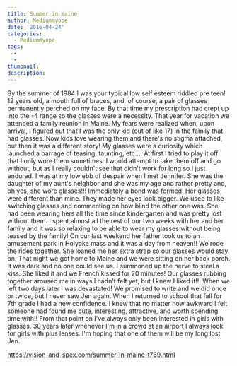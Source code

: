```yaml
---
title: Summer in maine
author: Mediummyope
date: '2016-04-24'
categories:
  - Mediummyope
tags:
  - 
  - 
thumbnail: 
description: 
---
```


By the summer of 1984 I was your typical low self esteem riddled pre teen! 12 years old, a mouth full of braces, and, of course, a pair of glasses permanently perched on my face. By that time my prescription had crept up into the -4 range so the glasses were a necessity. That year for vacation we attended a family reunion in Maine.
My fears were realized when, upon arrival, I figured out that I was the only kid (out of like 17) in the family that had glasses. Now kids love wearing them and there's no stigma attached, but then it was a different story! My glasses were a curiosity which launched a barrage of teasing, taunting, etc....
At first I tried to play it off that I only wore them sometimes. I would attempt to take them off and go without, but as I really couldn't see that didn't work for long so I just endured.
I was at my low ebb of despair when I met Jennifer. She was the daughter of my aunt's neighbor and she was my age and rather pretty and, oh yes, she wore glasses!!! 
Immediately a bond was formed! Her glasses were different than mine. They made her eyes look bigger. We used to like switching glasses and commenting on how blind the other one was. She had been wearing hers all the time since kindergarten and was pretty lost without them. I spent almost all the rest of our two weeks with her and her family and it was so relaxing to be able to wear my glasses without being teased by the family!
On our last weekend her father took us to an amusement park in Holyoke mass and it was a day from heaven!! We rode the rides together. She loaned me her extra strap so our glasses would stay on. 
That night we got home to Maine and we were sitting on her back porch. It was dark and no one could see us. I summoned up the nerve to steal a kiss. She liked it and we French kissed for 20 minutes! Our glasses rubbing together aroused me in ways I hadn't felt yet, but I knew I liked it!!!
When we left two days later I was devastated! We promised to write and we did once or twice, but I never saw Jen again.
When I returned to school that fall for 7th grade I had a new confidence. I knew that no matter how awkward I felt someone had found me cute, interesting, attractive, and worth spending time with!! From that point on I've always only been interested in girls with glasses. 30 years later whenever I'm in a crowd at an airport I always look for girls with plus lenses. I'm hoping that one of them will be my long lost Jen.

https://vision-and-spex.com/summer-in-maine-t769.html
